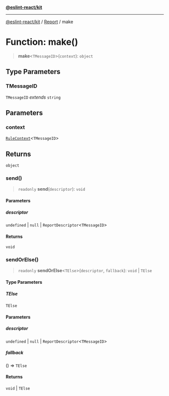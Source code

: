 [**@eslint-react/kit**](../../../../README.md)

***

[@eslint-react/kit](../../../../README.md) / [Report](../README.md) / make

# Function: make()

> **make**\<`TMessageID`\>(`context`): `object`

## Type Parameters

### TMessageID

`TMessageID` *extends* `string`

## Parameters

### context

[`RuleContext`](../../../../type-aliases/RuleContext.md)\<`TMessageID`\>

## Returns

`object`

### send()

> `readonly` **send**(`descriptor`): `void`

#### Parameters

##### descriptor

`undefined` | `null` | `ReportDescriptor`\<`TMessageID`\>

#### Returns

`void`

### sendOrElse()

> `readonly` **sendOrElse**\<`TElse`\>(`descriptor`, `fallback`): `void` \| `TElse`

#### Type Parameters

##### TElse

`TElse`

#### Parameters

##### descriptor

`undefined` | `null` | `ReportDescriptor`\<`TMessageID`\>

##### fallback

() => `TElse`

#### Returns

`void` \| `TElse`
